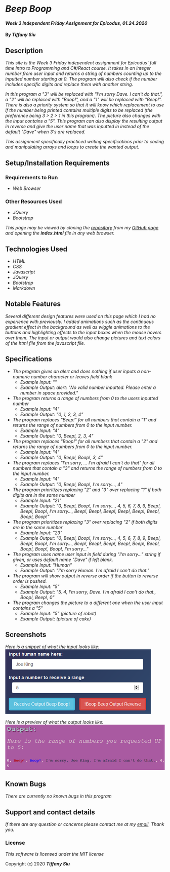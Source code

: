 # _Beep Boop_

#### _Week 3 Independent Friday Assignment for Epicodus, 01.24.2020_

#### By _**Tiffany Siu**_

## Description

_This site is the Week 3 Friday independent assignment for Epicodus' full time Intro to Programming and C#/React course.  It takes in an integer number from user input and returns a string of numbers counting up to the inputted number starting at 0.  The program will also check if the number includes specific digits and replace them with another string._

_In this program a "3" will be replaced with "I'm sorry Dave. I can't do that.", a "2" will be replaced with "Boop!", and a "1" will be replaced with "Beep!".  There is also a priority system so that it will know which replacement to use if the number being printed contains multiple digits to be replaced (the preference being 3 > 2 > 1 in this program).  The picture also changes with the input contains a "5".  This program can also display the resulting output in reverse and give the user name that was inputted in instead of the default "Dave" when 3's are replaced._ 

_This assignment specifically practiced writing specifications prior to coding and manipulating arrays and loops to create the wanted output._

## Setup/Installation Requirements

### Requirements to Run
* _Web Browser_

### Other Resources Used
* _JQuery_
* _Bootstrap_

_This page may be viewed by cloning the [repository](https://github.com/TSiu88/beep-boop.git) from my [GitHub page](https://github.com/TSiu88) and opening the **index.html** file in any web browser._

## Technologies Used

* _HTML_
* _CSS_
* _Javascript_
* _JQuery_
* _Bootstrap_
* _Markdown_

## Notable Features
_Several different design features were used on this page which I had no experience with previously. I added animations such as the continuous gradient effect in the background as well as wiggle animations to the buttons and highlighting effects to the input boxes when the mouse hovers over them.  The input or output would also change pictures and text colors of the html file from the javascript file._

## Specifications

* _The program gives an alert and does nothing if user inputs a non-numeric number character or leaves field blank_
  * _Example Input: ""_
  * _Example Output: alert: "No valid number inputted. Please enter a number in space provided."_
* _The program returns a range of numbers from 0 to the users inputted number_
  * _Example Input: "4"_
  * _Example Output: "0, 1, 2, 3, 4"_
* _The program replaces "Beep!" for all numbers that contain a "1" and returns the range of numbers from 0 to the input number._
  * _Example Input: "4"_
  * _Example Output: "0, Beep!, 2, 3, 4"_
* _The program replaces "Boop!" for all numbers that contain a "2" and returns the range of numbers from 0 to the input number._
  * _Example Input: "4"_
  * _Example Output: "0, Beep!, Boop!, 3, 4"_
* _The program replaces "I'm sorry, ...  I'm afraid I can't do that" for all numbers that contain a "3" and returns the range of numbers from 0 to the input number._
  * _Example Input: "4"_
  * _Example Output: "0, Beep!, Boop!, I'm sorry..., 4"_
* _The program prioritizes replacing "2" and "3" over replacing "1" if both digits are in the same number_
  * _Example Input: "21"_
  * _Example Output: "0, Beep!, Boop!, I'm sorry..., 4, 5, 6, 7, 8, 9, Beep!, Beep!, Boop!, I'm sorry..., Beep!, Beep!, Beep!, Beep!, Beep!, Beep!, Boop!, Boop!"_
* _The program prioritizes replacing "3" over replacing "2" if both digits are in the same number_
  * _Example Input: "23"_
  * _Example Output: "0, Beep!, Boop!, I'm sorry..., 4, 5, 6, 7, 8, 9, Beep!, Beep!, Boop!, I'm sorry..., Beep!, Beep!, Beep!, Beep!, Beep!, Beep!, Boop!, Boop!, Boop!, I'm sorry..."_
* _The program uses name user input in field during "I'm sorry..." string if given, or uses default name "Dave" if left blank._
  * _Example Input: "Human"_
  * _Example Output: "I'm sorry Human. I'm afraid I can't do that."_
* _The program will show output in reverse order if the button to reverse order is pushed._
  * _Example Input: "5"_
  * _Example Output: "5, 4, I'm sorry, Dave. I'm afraid I can't do that., Boop!, Beep!, 0"_
* _The program changes the picture to a different one when the user input contains a "5"_
  * _Example Input: "5" (picture of robot)_
  * _Example Output: (picture of cake)_

## Screenshots
_Here is a snippet of what the input looks like:_
![Snippet of input fields](img/snippet1.png)

_Here is a preview of what the output looks like:_
![Snippet of output box](img/snippet2.png)

## Known Bugs

_There are currently no known bugs in this program_

## Support and contact details

_If there are any question or concerns please contact me at my [email](mailto:tsiu88@gmail.com). Thank you._

### License

*This software is licensed under the MIT license*

Copyright (c) 2020 **_Tiffany Siu_**
